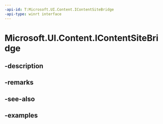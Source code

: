 ```yaml
---
-api-id: T:Microsoft.UI.Content.IContentSiteBridge
-api-type: winrt interface
---
```


# Microsoft.UI.Content.IContentSiteBridge

<!--
public interface IContentSiteBridge : System.IDisposable
-->


## -description

## -remarks

## -see-also

## -examples


